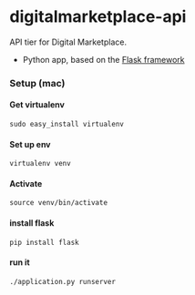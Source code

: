digitalmarketplace-api
======================

API tier for Digital Marketplace.

- Python app, based on the [Flask framework](http://flask.pocoo.org/)

### Setup (mac)
#### Get virtualenv
	sudo easy_install virtualenv

#### Set up env
	virtualenv venv

#### Activate
	source venv/bin/activate

#### install flask
	pip install flask

#### run it
	./application.py runserver	
